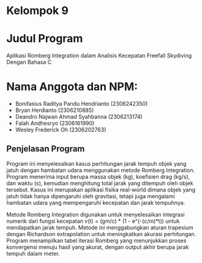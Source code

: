 # Kelompok 9

# Judul Program

Aplikasi Romberg Integration dalam Analisis Kecepatan Freefall Skydiving Dengan Bahasa C

# Nama Anggota dan NPM:
- Bonifasius Raditya Pandu Hendrianto (2306242350)
- Bryan Herdianto (2306210885)
- Deandro Najwan Ahmad Syahbanna (2306213174)
- Falah Andhesryo (2306161990)
- Wesley Frederick Oh (2306202763)

## Penjelasan Program

Program ini menyelesaikan kasus perhitungan jarak tempuh objek yang jatuh dengan hambatan udara menggunakan metode Romberg Integration. Program menerima input berupa massa objek (kg), koefisien drag (kg/s), dan waktu (s), kemudian menghitung total jarak yang ditempuh oleh objek tersebut. Kasus ini merupakan aplikasi fisika real-world dimana objek yang jatuh tidak hanya dipengaruhi oleh gravitasi, tetapi juga mengalami hambatan udara yang mempengaruhi kecepatan dan jarak tempuhnya.

Metode Romberg Integration digunakan untuk menyelesaikan integrasi numerik dari fungsi kecepatan v(t) = (gm/c) * (1 - e^(-(c/m)*t)) untuk mendapatkan jarak tempuh. Metode ini menggabungkan aturan trapesium dengan Richardson extrapolation untuk meningkatkan akurasi perhitungan. Program menampilkan tabel iterasi Romberg yang menunjukkan proses konvergensi menuju hasil yang akurat, dengan output akhir berupa jarak tempuh dalam meter.
